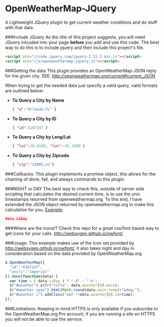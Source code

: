 # OpenWeatherMap-JQuery
A Lightweight JQuery plugin to get current weather conditions and do stuff with that data.

###Include JQuery
As the title of this project suggests, you will need JQuery inlcuded into your page **before**
you add and use this code. The best way to do this is to include jquery and then include this
project's file.
```html
<script src="//code.jquery.com/jquery-1.11.3.min.js"></script>
<script src="/js/openweathermap-jquery.js"></script>
```

###Getting the data
This plugin provides an OpenWeatherMap JSON reply for the given city.
SEE: http://openweathermap.org/current#current_JSON

When trying to get the needed data just specify a valid query, valid formats are outlined below:

* **To Query a City by Name**
  ```json
  { "q":"Orlando,FL" }
  ```

* **To Query a City by ID**
  ```json
  { "id":4167147 }
  ```

* **To Query a City by Long/Lat**
  ```json
  { "lat":28.4158, "lon":-81.2989 }
  ```

* **To Query a City by Zipcode**
  ```json
  { "zip":"32802,us"}
  ```

###Callbacks:
This plugin implements a promise object, this allows for the chaining of done, fail, and always
commands to this plugin.


###NIGHT or DAY
The best way to check this, outside of server side scripting that calculates the desired current time,
is to use the unix timestamps returned from openweathermap.org. To this end, I have extended the JSON
object returned by openweathermap.org to make this calculation for you. [Example](#usage).
```json
data.isDay
```


###Where are the icons!?
Check this repo for a great css/font based way to get icons for your calls.
http://websygen.github.io/owfont/

###Usage:
This example makes use of the icon set provided by http://websygen.github.io/owfont/, it also takes
night and day in consideration based on the data provided by OpenWeatherMap.org

```javascript
$.OpenWeatherMap({
  "id":"4167147",
  "units":"imperial"
}).done(function(data) {
  var time = ( data.isDay ) ? "-d" : "-n";
  $("#weather").attr("title", data.weather[0].main);
  $("#weather span").html(Math.round(data.main.temp)+"&deg;");
  $("#weather i").addClass("owf-"+data.weather[0].id+time);
});
```
###Limitations:
Keeping in mind HTTPS is only available if you subscribe to the OpenWeatherMap.org Pro account, if you are running a site on HTTPS you will not be able to use the service.
